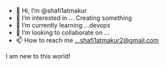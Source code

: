 - 👋 Hi, I’m @shafi1atmakur
- 👀 I’m interested in ... Creating something
- 🌱 I’m currently learning ...devops
- 💞️ I’m looking to collaborate on ...
- 📫 How to reach me ...shafi1atmakur2@gmail.com

<!---
shafi1atmakur/shafi1atmakur is a ✨ special ✨ repository because its `README.md` (this file) appears on your GitHub profile.
You can click the Preview link to take a look at your changes.
--->



I am new to this world!
